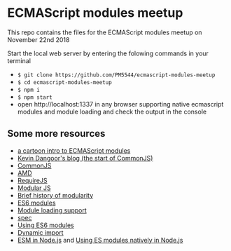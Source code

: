 # ECMAScript modules meetup

This repo contains the files for the ECMAScript modules meetup on November 22nd 2018

Start the local web server by entering the folowing commands in your terminal

* `$ git clone https://github.com/PM5544/ecmascript-modules-meetup`
* `$ cd ecmascript-modules-meetup`
* `$ npm i`
* `$ npm start`
* open http://localhost:1337 in any browser supporting native ecmascript modules and module loading and check the output in the console



## Some more resources
- [a cartoon intro to ECMAScript modules](https://hacks.mozilla.org/2018/03/es-modules-a-cartoon-deep-dive/)
- [Kevin Dangoor's blog (the start of CommonJS)](http://www.blueskyonmars.com/2009/01/29/what-server-side-javascript-needs/)
- [CommonJS](http://www.commonjs.org/history/)
- [AMD](https://github.com/amdjs/amdjs-api/wiki/AMD)
- [RequireJS](https://requirejs.org/docs/history.html)
- [Modular JS](https://addyosmani.com/writing-modular-js/)
- [Brief history of modularity](https://ponyfoo.com/articles/brief-history-of-modularity)
- [ES6 modules](http://2ality.com/2014/09/es6-modules-final.html)
- [Module loading support](https://caniuse.com/#feat=es6-module)
- [spec](https://html.spec.whatwg.org/multipage/scripting.html)
- [Using ES6 modules](https://developers.google.com/web/fundamentals/primers/modules)
- [Dynamic import](https://developers.google.com/web/updates/2017/11/dynamic-import)
- [ESM in Node.js](https://nodejs.org/api/esm.html) and [Using ES modules natively in Node.js](http://2ality.com/2017/09/native-esm-node.html)

